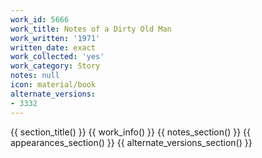 ```yaml
---
work_id: 5666
work_title: Notes of a Dirty Old Man
work_written: '1971'
written_date: exact
work_collected: 'yes'
work_category: Story
notes: null
icon: material/book
alternate_versions:
- 3332
---
```


{{ section_title() }}
{{ work_info() }}
{{ notes_section() }}
{{ appearances_section() }}
{{ alternate_versions_section() }}
